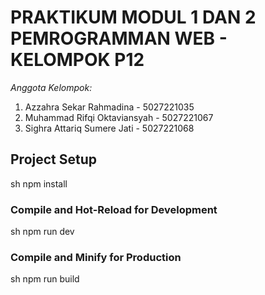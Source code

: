 # PRAKTIKUM MODUL 1 DAN 2 PEMROGRAMMAN WEB - KELOMPOK P12
*Anggota Kelompok:*
1. Azzahra Sekar Rahmadina - 5027221035
2. Muhammad Rifqi Oktaviansyah - 5027221067
3. Sighra Attariq Sumere Jati - 5027221068
   
## Project Setup
sh
npm install

### Compile and Hot-Reload for Development
sh
npm run dev

### Compile and Minify for Production
sh
npm run build

